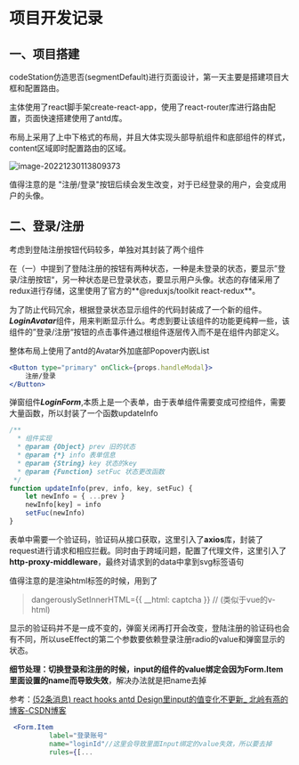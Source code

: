 # 项目开发记录

## 一、项目搭建

codeStation仿造思否(segmentDefault)进行页面设计，第一天主要是搭建项目大框和配置路由。

主体使用了react脚手架create-react-app，使用了react-router库进行路由配置，页面快速搭建使用了antd库。

布局上采用了上中下格式的布局，并且大体实现头部导航组件和底部组件的样式，content区域即时配置路由的区域。

![image-20221230113809373](C:\Users\Random\AppData\Roaming\Typora\typora-user-images\image-20221230113809373.png)

值得注意的是 "注册/登录"按钮后续会发生改变，对于已经登录的用户，会变成用户的头像。

## 二、登录/注册

考虑到登陆注册按钮代码较多，单独对其封装了两个组件

在（一）中提到了登陆注册的按钮有两种状态，一种是未登录的状态，要显示”登录/注册按钮“，另一种状态是已登录状态，要显示用户头像。状态的存储采用了redux进行存储，这里使用了官方的**@reduxjs/toolkit react-redux**。

为了防止代码冗余，根据登录状态显示组件的代码封装成了一个新的组件。***LoginAvatar***组件，用来判断显示什么。考虑到要让该组件的功能更纯粹一些，该组件的”登录/注册“按钮的点击事件通过根组件逐层传入而不是在组件内部定义。

整体布局上使用了antd的Avatar外加底部Popover内嵌List

```jsx
<Button type="primary" onClick={props.handleModal}>
    注册/登录
</Button>
```

弹窗组件***LoginForm***,本质上是一个表单，由于表单组件需要变成可控组件，需要大量函数，所以封装了一个函数updateInfo

```jsx
/**
  * 组件实现
  * @param {Object} prev 旧的状态
  * @param {*} info 表单信息
  * @param {String} key 状态的key
  * @param {Function} setFuc 状态更改函数
 */
function updateInfo(prev, info, key, setFuc) {
    let newInfo = { ...prev }
    newInfo[key] = info
    setFuc(newInfo)
}
```

表单中需要一个验证码，验证码从接口获取，这里引入了**axios**库，封装了request进行请求和相应拦截。同时由于跨域问题，配置了代理文件，这里引入了**http-proxy-middleware**，最终对请求到的data中拿到svg标签语句

值得注意的是渲染html标签的时候，用到了

> dangerouslySetInnerHTML={{ __html: captcha }}            // (类似于vue的v-html)

显示的验证码并不是一成不变的，弹窗关闭再打开会改变，登陆注册的验证码也会有不同，所以useEffect的第二个参数要依赖登录注册radio的value和弹窗显示的状态。

**细节处理：切换登录和注册的时候，input的组件的value绑定会因为Form.Item里面设置的name而导致失效**，解决办法就是把name去掉

参考：[(52条消息) react hooks antd Design里input的值变化不更新_ 北岭有燕的博客-CSDN博客](https://blog.csdn.net/qq_41160739/article/details/120553454)

```jsx
 <Form.Item
          label="登录账号"
          name="loginId"//这里会导致里面Input绑定的value失效，所以要去掉
          rules={[...
```

